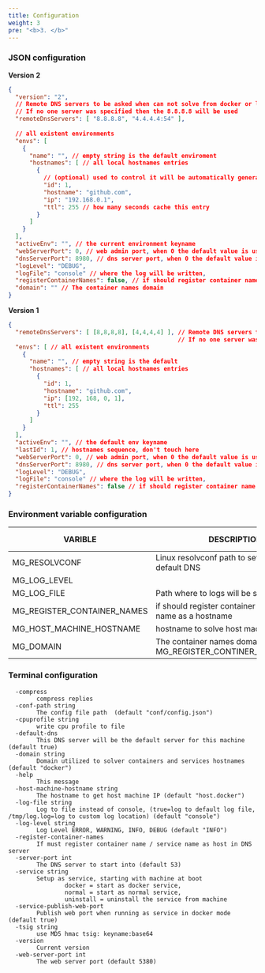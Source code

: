 ```yaml
---
title: Configuration
weight: 3
pre: "<b>3. </b>"
---
```


### JSON configuration

__Version 2__

```json
{
  "version": "2",
  // Remote DNS servers to be asked when can not solve from docker or local storage
  // If no one server was specified then the 8.8.8.8 will be used
  "remoteDnsServers": [ "8.8.8.8", "4.4.4.4:54" ],
  
  // all existent environments  
  "envs": [  
    {
      "name": "", // empty string is the default enviroment
      "hostnames": [ // all local hostnames entries
        {
          // (optional) used to control it will be automatically generated if not passed
          "id": 1, 
          "hostname": "github.com",
          "ip": "192.168.0.1",
          "ttl": 255 // how many seconds cache this entry
        }
      ]
    }
  ],
  "activeEnv": "", // the current environment keyname 
  "webServerPort": 0, // web admin port, when 0 the default value is used, see --help option
  "dnsServerPort": 8980, // dns server port, when 0 the default value is used
  "logLevel": "DEBUG",
  "logFile": "console" // where the log will be written,
  "registerContainerNames": false, // if should register container name / service name as a hostname
  "domain": "" // The container names domain
}
```

__Version 1__

```json
{
  "remoteDnsServers": [ [8,8,8,8], [4,4,4,4] ], // Remote DNS servers to be asked when can not solve from docker or local storage 
                                                // If no one server was specified then the 8.8.8.8 will be used
  "envs": [ // all existent environments 
    {
      "name": "", // empty string is the default
      "hostnames": [ // all local hostnames entries
        {
          "id": 1,
          "hostname": "github.com",
          "ip": [192, 168, 0, 1],
          "ttl": 255
        }
      ]
    }
  ],
  "activeEnv": "", // the default env keyname 
  "lastId": 1, // hostnames sequence, don't touch here
  "webServerPort": 0, // web admin port, when 0 the default value is used, see --help option
  "dnsServerPort": 8980, // dns server port, when 0 the default value is used
  "logLevel": "DEBUG",
  "logFile": "console" // where the log will be written,
  "registerContainerNames": false // if should register container name / service name as a hostname
}
```

### Environment variable configuration

| VARIBLE                     	| DESCRIPTION                                                                 	| DEFAULT VALUE    	|
|-----------------------------	|-----------------------------------------------------------------------------	|------------------	|
| MG_RESOLVCONF               	| Linux resolvconf path to set DPS as default DNS                             	| /etc/resolv.conf 	|
| MG_LOG_LEVEL                	|                                                                             	| INFO             	|
| MG_LOG_FILE                 	| Path where to logs will be stored                                           	| console          	|
| MG_REGISTER_CONTAINER_NAMES 	| if should register container name / service name as a hostname              	| false            	|
| MG_HOST_MACHINE_HOSTNAME    	| hostname to solve host machine IP                                           	| host.docker      	|
| MG_DOMAIN                   	| The container names domain (requires MG_REGISTER_CONTINER_NAMES=TRUE) 	| .docker          	|

### Terminal configuration

```
  -compress
    	compress replies
  -conf-path string
    	The config file path  (default "conf/config.json")
  -cpuprofile string
    	write cpu profile to file
  -default-dns
    	This DNS server will be the default server for this machine (default true)
  -domain string
    	Domain utilized to solver containers and services hostnames (default "docker")
  -help
    	This message
  -host-machine-hostname string
    	The hostname to get host machine IP (default "host.docker")
  -log-file string
    	Log to file instead of console, (true=log to default log file, /tmp/log.log=log to custom log location) (default "console")
  -log-level string
    	Log Level ERROR, WARNING, INFO, DEBUG (default "INFO")
  -register-container-names
    	If must register container name / service name as host in DNS server
  -server-port int
    	The DNS server to start into (default 53)
  -service string
    	Setup as service, starting with machine at boot
    			docker = start as docker service,
    			normal = start as normal service,
    			uninstall = uninstall the service from machine 
  -service-publish-web-port
    	Publish web port when running as service in docker mode (default true)
  -tsig string
    	use MD5 hmac tsig: keyname:base64
  -version
    	Current version
  -web-server-port int
    	The web server port (default 5380)
```

